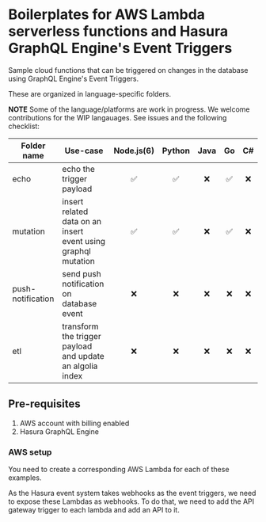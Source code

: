 # Boilerplates for AWS Lambda serverless functions and Hasura GraphQL Engine's Event Triggers

Sample cloud functions that can be triggered on changes in the database using GraphQL Engine's Event Triggers.

These are organized in language-specific folders.

**NOTE**
Some of the language/platforms are work in progress. We welcome contributions for the WIP langauages. See issues and the following checklist:

| Folder name | Use-case| Node.js(6) | Python | Java | Go | C#	
|-------------|---------|:--------:|:------:|:----:|:---:|:---:	
| echo | echo the trigger payload  | ✅ | ✅ | ❌ | ✅ | ❌ 	
| mutation | insert related data on an insert event using graphql mutation | ✅ | ✅ | ❌ | ✅ | ❌ 	
| push-notification | send push notification on database event | ❌ | ❌ | ❌ | ❌ | ❌	
| etl | transform the trigger payload and update an algolia index | ❌ | ❌ | ❌ | ❌ | ❌	



## Pre-requisites

1. AWS account with billing enabled
2. Hasura GraphQL Engine

### AWS setup
You need to create a corresponding AWS Lambda for each of these examples.

As the Hasura event system takes webhooks as the event triggers, we need to expose these Lambdas as webhooks. To do that, we need to add the API gateway trigger to each lambda and add an API to it.
